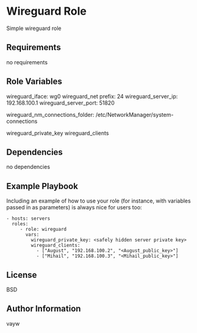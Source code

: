 Wireguard Role
=========

Simple wireguard role

Requirements
------------

no requirements

Role Variables
--------------

wireguard_iface: wg0
wireguard_net prefix: 24
wireguard_server_ip: 192.168.100.1
wireguard_server_port: 51820

wireguard_nm_connections_folder: /etc/NetworkManager/system-connections

wireguard_private_key
wireguard_clients

Dependencies
------------

no dependencies

Example Playbook
----------------

Including an example of how to use your role (for instance, with variables passed in as parameters) is always nice for users too:

    - hosts: servers
      roles:
         - role: wireguard
           vars:
             wireguard_private_key: <safely hidden server private key>
             wireguard_clients:
               - ["August", "192.168.100.2", "<August_public_key>"]
               - ["Mihail", "192.168.100.3", "<Mihail_public_key>"]

License
-------

BSD

Author Information
------------------

vayw
